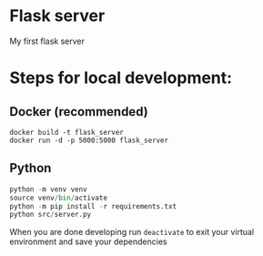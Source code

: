 # Flask server
My first flask server

# Steps for local development:
## Docker (recommended)
```docker
docker build -t flask_server
docker run -d -p 5000:5000 flask_server
```

## Python
```python
python -m venv venv
source venv/bin/activate
python -m pip install -r requirements.txt
python src/server.py
```

When you are done developing run ``deactivate`` to exit your virtual environment and save your dependencies

